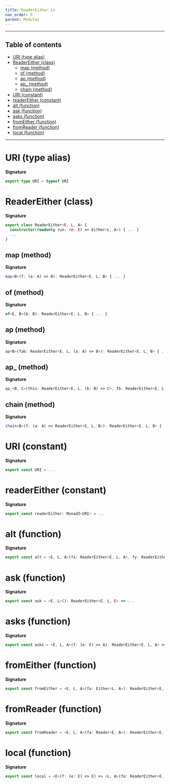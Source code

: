 ```yaml
---
title: ReaderEither.ts
nav_order: 5
parent: Modules
---
```


---

<h2 class="text-delta">Table of contents</h2>

- [URI (type alias)](#uri-type-alias)
- [ReaderEither (class)](#readereither-class)
  - [map (method)](#map-method)
  - [of (method)](#of-method)
  - [ap (method)](#ap-method)
  - [ap\_ (method)](#ap_-method)
  - [chain (method)](#chain-method)
- [URI (constant)](#uri-constant)
- [readerEither (constant)](#readereither-constant)
- [alt (function)](#alt-function)
- [ask (function)](#ask-function)
- [asks (function)](#asks-function)
- [fromEither (function)](#fromeither-function)
- [fromReader (function)](#fromreader-function)
- [local (function)](#local-function)

---

# URI (type alias)

**Signature**

```ts
export type URI = typeof URI
```

# ReaderEither (class)

**Signature**

```ts
export class ReaderEither<E, L, A> {
  constructor(readonly run: (e: E) => Either<L, A>) { ... }
  ...
}
```

## map (method)

**Signature**

```ts
map<B>(f: (a: A) => B): ReaderEither<E, L, B> { ... }
```

## of (method)

**Signature**

```ts
of<E, B>(b: B): ReaderEither<E, L, B> { ... }
```

## ap (method)

**Signature**

```ts
ap<B>(fab: ReaderEither<E, L, (a: A) => B>): ReaderEither<E, L, B> { ... }
```

## ap\_ (method)

**Signature**

```ts
ap_<B, C>(this: ReaderEither<E, L, (b: B) => C>, fb: ReaderEither<E, L, B>): ReaderEither<E, L, C> { ... }
```

## chain (method)

**Signature**

```ts
chain<B>(f: (a: A) => ReaderEither<E, L, B>): ReaderEither<E, L, B> { ... }
```

# URI (constant)

**Signature**

```ts
export const URI = ...
```

# readerEither (constant)

**Signature**

```ts
export const readerEither: Monad3<URI> = ...
```

# alt (function)

**Signature**

```ts
export const alt = <E, L, A>(fx: ReaderEither<E, L, A>, fy: ReaderEither<E, L, A>): ReaderEither<E, L, A> => ...
```

# ask (function)

**Signature**

```ts
export const ask = <E, L>(): ReaderEither<E, L, E> => ...
```

# asks (function)

**Signature**

```ts
export const asks = <E, L, A>(f: (e: E) => A): ReaderEither<E, L, A> => ...
```

# fromEither (function)

**Signature**

```ts
export const fromEither = <E, L, A>(fa: Either<L, A>): ReaderEither<E, L, A> => ...
```

# fromReader (function)

**Signature**

```ts
export const fromReader = <E, L, A>(fa: Reader<E, A>): ReaderEither<E, L, A> => ...
```

# local (function)

**Signature**

```ts
export const local = <E>(f: (e: E) => E) => <L, A>(fa: ReaderEither<E, L, A>): ReaderEither<E, L, A> => ...
```
